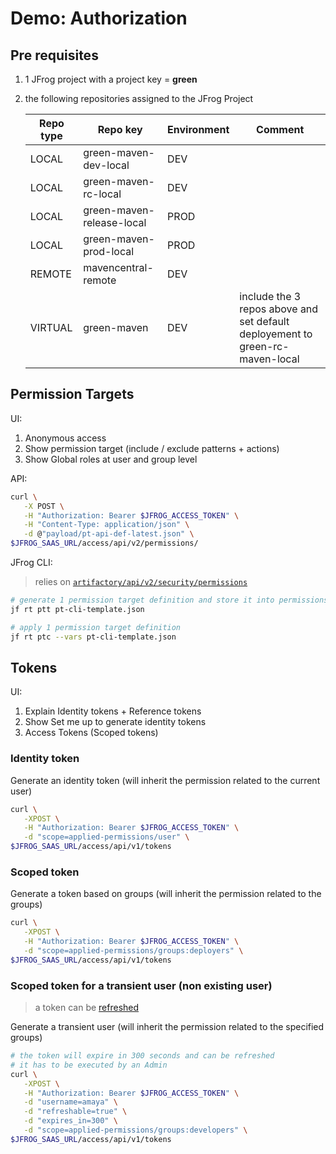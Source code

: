 # Demo: Authorization

## Pre requisites

1. 1 JFrog project with a project key = **green**
2. the following repositories assigned to the JFrog Project

    Repo type | Repo key | Environment | Comment
    ---|---|--- |---
    LOCAL | green-maven-dev-local | DEV |
    LOCAL | green-maven-rc-local | DEV |
    LOCAL | green-maven-release-local | PROD |
    LOCAL | green-maven-prod-local | PROD |
    REMOTE | mavencentral-remote | DEV |
    VIRTUAL | green-maven  | DEV | include the 3 repos above and set default deployement to  green-rc-maven-local

## Permission Targets

UI:

1. Anonymous access
2. Show permission target (include / exclude patterns + actions)
3. Show Global roles at user and group level

API:

```bash
curl \
   -X POST \
   -H "Authorization: Bearer $JFROG_ACCESS_TOKEN" \
   -H "Content-Type: application/json" \
   -d @"payload/pt-api-def-latest.json" \
$JFROG_SAAS_URL/access/api/v2/permissions/
```

JFrog CLI:

> relies on [```artifactory/api/v2/security/permissions```](https://jfrog.com/help/r/jfrog-rest-apis/create-permission-target)

```bash
# generate 1 permission target definition and store it into permissions.json
jf rt ptt pt-cli-template.json

# apply 1 permission target definition
jf rt ptc --vars pt-cli-template.json
```

## Tokens

UI:

1. Explain Identity tokens + Reference tokens
2. Show Set me up to generate identity tokens
3. Access Tokens (Scoped tokens)

### Identity token

Generate an identity token (will inherit the permission related to the current user)

```bash
curl \
   -XPOST \
   -H "Authorization: Bearer $JFROG_ACCESS_TOKEN" \
   -d "scope=applied-permissions/user" \
$JFROG_SAAS_URL/access/api/v1/tokens
```

### Scoped token

Generate a token based on groups (will inherit the permission related to the groups)

```bash
curl \
   -XPOST \
   -H "Authorization: Bearer $JFROG_ACCESS_TOKEN" \
   -d "scope=applied-permissions/groups:deployers" \
$JFROG_SAAS_URL/access/api/v1/tokens
```

### Scoped token for a transient user (non existing user)

> a token can be [refreshed](https://jfrog.com/help/r/jfrog-rest-apis/refresh-token)

Generate a transient user (will inherit the permission related to the specified groups)

```bash
# the token will expire in 300 seconds and can be refreshed
# it has to be executed by an Admin
curl \
   -XPOST \
   -H "Authorization: Bearer $JFROG_ACCESS_TOKEN" \
   -d "username=amaya" \
   -d "refreshable=true" \
   -d "expires_in=300" \
   -d "scope=applied-permissions/groups:developers" \
$JFROG_SAAS_URL/access/api/v1/tokens
```
